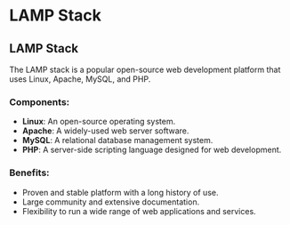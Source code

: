 # LAMP Stack

## LAMP Stack

The LAMP stack is a popular open-source web development platform that uses Linux, Apache, MySQL, and PHP.

### Components:
- **Linux**: An open-source operating system.
- **Apache**: A widely-used web server software.
- **MySQL**: A relational database management system.
- **PHP**: A server-side scripting language designed for web development.

### Benefits:
- Proven and stable platform with a long history of use.
- Large community and extensive documentation.
- Flexibility to run a wide range of web applications and services.
